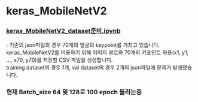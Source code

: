 # keras_MobileNetV2

### [keras_MobileNetV2_dataset준비.ipynb](https://github.com/gjaischool/keras_MobileNetV2/blob/main/keras_MobileNetV2_dataset%EC%A4%80%EB%B9%84.ipynb)
: 기존의 json파일의 경우 70개의 얼굴의 keypoint를 가지고 있습니다. keras_MobileNetV2를 이용하기 위해 이미지 경로와 70개의 키포인트 좌표(x1, y1, ..., x70, y70)를 저장할 CSV 파일을 생성합니다.  
training dataset의 경우 1개, val dataset의 경우 2개의 json파일에 문제가 발생했습니다.

### 현재 Batch_size 64 및 128로 100 epoch 돌리는중
